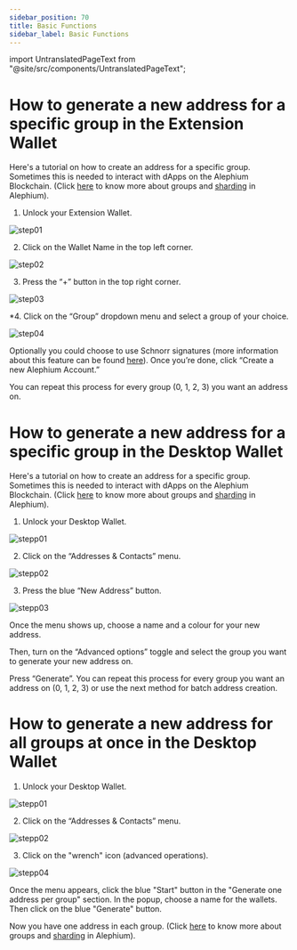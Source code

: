 ```yaml
---
sidebar_position: 70
title: Basic Functions
sidebar_label: Basic Functions
---
```


import UntranslatedPageText from "@site/src/components/UntranslatedPageText";

# How to generate a new address for a specific group in the Extension Wallet

Here's a tutorial on how to create an address for a specific group. 
Sometimes this is needed to interact with dApps on the Alephium Blockchain. (Click [here](https://twitter.com/alephium/status/1681307477961482241) to know more about groups and [sharding](https://medium.com/@alephium/an-introduction-to-blockflow-alephiums-sharding-algorithm-bbbf318c3402) in Alephium).

1. Unlock your Extension Wallet.

![step01](https://github.com/alephium/docs/assets/88235023/efa34122-c996-4a5b-a1bc-a2c3d97b36bd)

2. Click on the Wallet Name in the top left corner.
  
![step02](https://github.com/alephium/docs/assets/88235023/8c169719-ebe5-4556-a967-ffae987bc4c3)

3. Press the “+” button in the top right corner.
  
![step03](https://github.com/alephium/docs/assets/88235023/a84a7019-d8b2-4045-9133-f10a115e3512)

*4. Click on the “Group” dropdown menu and select a group of your choice.
  
![step04](https://github.com/alephium/docs/assets/88235023/f3192c1e-9cf8-432b-9283-784c97ea3108)

Optionally you could choose to use Schnorr signatures (more information about this feature can be found [here](https://twitter.com/alephium/status/1648310494661595137)). Once you’re done, click “Create a new Alephium Account.”

You can repeat this process for every group (0, 1, 2, 3) you want an address on.



# How to generate a new address for a specific group in the Desktop Wallet

Here's a tutorial on how to create an address for a specific group. 
Sometimes this is needed to interact with dApps on the Alephium Blockchain. (Click [here](https://twitter.com/alephium/status/1681307477961482241) to know more about groups and [sharding](https://medium.com/@alephium/an-introduction-to-blockflow-alephiums-sharding-algorithm-bbbf318c3402) in Alephium).

1. Unlock your Desktop Wallet.

![stepp01](https://github.com/alephium/docs/assets/88235023/549cf7e5-472d-40f9-82c3-95d55d87bd73)

2. Click on the “Addresses & Contacts” menu.

![stepp02](https://github.com/alephium/docs/assets/88235023/fa500925-2282-4cbb-a4fe-8287f156fd05)

3. Press the blue “New Address” button.

![stepp03](https://github.com/alephium/docs/assets/88235023/57595a9a-1588-43ff-a7cc-8d57b08e108f)

Once the menu shows up, choose a name and a colour for your new address.

Then, turn on the “Advanced options” toggle and select the group you want to generate your new address on.

Press “Generate”. You can repeat this process for every group you want an address on (0, 1, 2, 3) or use the next method for batch address creation.

# How to generate a new address for all groups at once in the Desktop Wallet

1. Unlock your Desktop Wallet.

![stepp01](https://github.com/alephium/docs/assets/88235023/549cf7e5-472d-40f9-82c3-95d55d87bd73)

2. Click on the “Addresses & Contacts” menu.

![stepp02](https://github.com/alephium/docs/assets/88235023/fa500925-2282-4cbb-a4fe-8287f156fd05)

3. Click on the "wrench" icon (advanced operations).

![stepp04](https://github.com/alephium/docs/assets/88235023/19999aec-b9dc-4b40-bb7b-3ee8dfab49cf)

Once the menu appears, click the blue "Start" button in the "Generate one address per group" section. In the popup, choose a name for the wallets. Then click on the blue "Generate" button.

Now you have one address in each group. (Click [here](https://twitter.com/alephium/status/1681307477961482241) to know more about groups and [sharding](https://medium.com/@alephium/an-introduction-to-blockflow-alephiums-sharding-algorithm-bbbf318c3402) in Alephium).
